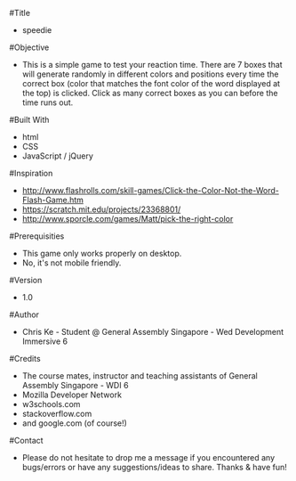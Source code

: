 #Title

- speedie

#Objective

- This is a simple game to test your reaction time. There are 7 boxes that will generate randomly in different colors and positions every time the correct box (color that matches the font color of the word displayed at the top) is clicked. Click as many correct boxes as you can before the time runs out.

#Built With

- html
- CSS
- JavaScript / jQuery

#Inspiration

- http://www.flashrolls.com/skill-games/Click-the-Color-Not-the-Word-Flash-Game.htm
- https://scratch.mit.edu/projects/23368801/
- http://www.sporcle.com/games/Matt/pick-the-right-color

#Prerequisities

- This game only works properly on desktop.
- No, it's not mobile friendly.

#Version

- 1.0

#Author

- Chris Ke - Student @ General Assembly Singapore - Wed Development Immersive 6

#Credits

- The course mates, instructor and teaching assistants of General Assembly Singapore - WDI 6
- Mozilla Developer Network
- w3schools.com
- stackoverflow.com
- and google.com (of course!)

#Contact

- Please do not hesitate to drop me a message if you encountered any bugs/errors or have any suggestions/ideas to share. Thanks & have fun!
